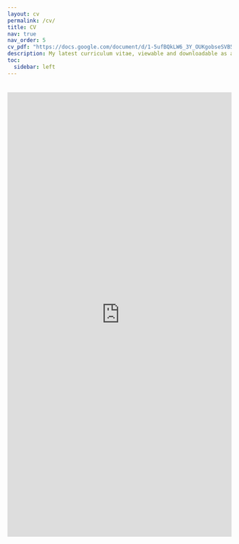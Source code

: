 ```yaml
---
layout: cv
permalink: /cv/
title: CV
nav: true
nav_order: 5
cv_pdf: "https://docs.google.com/document/d/1-5ufBQkLW6_3Y_OUKgobseSVB5OykB4-J24lj4Fwe3o/export?format=pdf"
description: My latest curriculum vitae, viewable and downloadable as a PDF.
toc:
  sidebar: left
---
```


<!-- Optional: Embed Google Docs PDF preview -->
<iframe
  src="https://docs.google.com/document/d/1-5ufBQkLW6_3Y_OUKgobseSVB5OykB4-J24lj4Fwe3o/preview"
  width="100%"
  height="1000px"
  style="border: none; margin-top: 20px;"
  allowfullscreen
></iframe>
